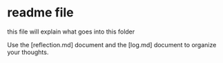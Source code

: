 # readme file

this file will explain what goes into this folder

Use the [reflection.md] document and the [log.md] document to organize your thoughts.
